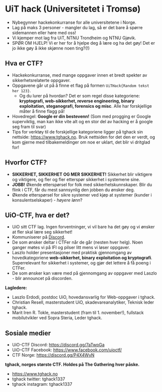 # UiT hack (Universitetet i Tromsø)
* Nybegynner hackekonkurranse for alle universitetene i Norge. 
* Lag på maks 3 personer - mangler du lag, så er det bare å spørre sidemannen eller høre med oss!
* Vi kjemper mot lag fra UiT, NTNU Trondheim og NTNU Gjøvik.
* SPØR OM HJELP! Vi er her for å hjelpe deg å lære og ha det gøy! Det er jo ikke gøy å ikke skjønne noen ting?(!)

## Hva er CTF?
* Hackekonkurranse, med mange oppgaver innen et bredt spekter av sikkerhetsrelaterte oppgaver. 
* Oppgavene går ut på å finne et flag på formen `UiTHack{Random tekst her 123}`. 
    * Og du lurer på hvordan? Det er som regel disse kategoriene: __kryptografi, web-sikkerhet, reverse engineering, binary exploitation, steganografi, forensics og misc__. Alle har forskjellige måter å finne flagg på! 
* Hovedregel: **Google er din bestevenn!** (Som med progging er Google superviktig, man kan ikke vite alt og en stor del av hacking er å google seg fram til svar)
* Tips for verktøy til de forskjellige kategoriene ligger på tghack sin nettside: https://www.tghack.no. Bruk nettsiden for det den er verdt, og kom gjerne med tilbakemeldinger om noe er uklart, det blir vi dritglad for!
 
 
## Hvorfor CTF?
* __SIKKERHET, SIKKERHET OG MER SIKKERHET!__ Sikkerhet blir viktigere og viktigere, og fler og fler etterspør sikkerhet i systemene sine.
* __JOBB!__ Økende etterspørsel for folk med sikkerhetskunnskaper. Blir du flink i CTF, får du mest sannsynlig den jobben du ønsker deg. 
* Økende etterspørsel for sikre systemer ved kjøp at systemer (kunder i konsulentselskaper) - _høyere lønn_?

## UiO-CTF, hva er det?
* UiO sitt CTF lag. Ingen forventninger, vi vil bare ha det gøy og vi ønsker at fler skal lære seg sikkerhet!
* Kommuniserer på [Discord](https://discord.gg/7aTwpGa).
* De som ønsker deltar i CTFer når de går (nesten hver helg). Noen ganger møtes vi på IFI og pilser litt mens vi løser oppgaver.
* Laszlo holder presentasjoner med praktisk gjennomgang av hovedkategoriene __web-sikkerhet, binary exploitation og kryptografi__. Superrelevant for sikkerhet i systemer, og gjør det lettere å få poeng i CTFer.
* De som ønsker kan være med på gjennomgang av oppgaver med Laszlo - blir announcet på discorden.

**Lagledere:**
* Laszlo Erdodi, postdoc UiO, hovedansvarlig for Web-oppgaver i tghack.
* Christian Resell, masterstudent UiO, skadevareanalytiker, Teknisk leder tghack.
* Marit Iren R. Tokle, masterstudent (fram til 1. november!), fullstack mobilutvikler ved Sopra Steria, Leder tghack.

## Sosiale medier
* UiO-CTF Discord: https://discord.gg/7aTwpGa
* UiO-CTF Facebook: https://www.facebook.com/uioctf/
* CTF Norge: https://discord.gg/P4X4WyN

**tghack, norges største CTF. Holdes på The Gathering hver påske.**
* https://www.tghack.no
* tghack twitter: tghack1337
* tghack instagram: tghack1337
